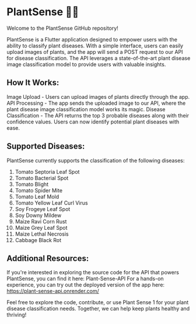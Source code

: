 # PlantSense 🌿🌱

Welcome to the PlantSense GitHub repository!

PlantSense is a Flutter application designed to empower users with the ability to classify plant diseases. With a simple interface, users can easily upload images of plants, and the app will send a POST request to our API for disease classification. The API leverages a state-of-the-art plant disease image classification model to provide users with valuable insights.

## How It Works:
Image Upload - Users can upload images of plants directly through the app.
API Processing - The app sends the uploaded image to our API, where the plant disease image classification model works its magic.
Disease Classification - The API returns the top 3 probable diseases along with their confidence values. Users can now identify potential plant diseases with ease.

## Supported Diseases:
PlantSense currently supports the classification of the following diseases:

1. Tomato Septoria Leaf Spot
2. Tomato Bacterial Spot
3. Tomato Blight
4. Tomato Spider Mite
5. Tomato Leaf Mold
6. Tomato Yellow Leaf Curl Virus
7. Soy Frogeye Leaf Spot
8. Soy Downy Mildew
9. Maize Ravi Corn Rust
10. Maize Grey Leaf Spot
11. Maize Lethal Necrosis
12. Cabbage Black Rot

## Additional Resources:
If you're interested in exploring the source code for the API that powers PlantSense, you can find it here: Plant-Sense-API
For a hands-on experience, you can try out the deployed version of the app here: https://plant-sense-api.onrender.com/

Feel free to explore the code, contribute, or use Plant Sense 1 for your plant disease classification needs. Together, we can help keep plants healthy and thriving!
